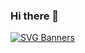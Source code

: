 
### Hi there 👋
[![SVG Banners](https://svg-banners.vercel.app/api?type=luminance&text1=Ujwal&width=1000&height=200)](https://ujwal.vercel.app)
